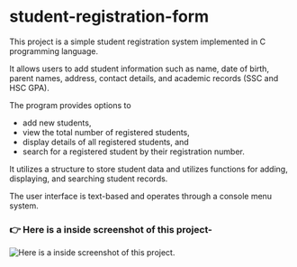 # student-registration-form
This project is a simple student registration system implemented in C programming language.

It allows users to add student information such as name, date of birth, parent names, address, contact details, and academic records (SSC and HSC GPA).

The program provides options to
- add new students,
- view the total number of registered students,
- display details of all registered students, and
- search for a registered student by their registration number.
  
It utilizes a structure to store student data and utilizes functions for adding, displaying, and searching student records.

The user interface is text-based and operates through a console menu system.

### 👉 Here is a inside screenshot of this project-
![Here is a inside screenshot of this project.](https://i.ibb.co/g4P92nb/image.png)